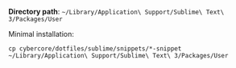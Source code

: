 **Directory path**: `~/Library/Application\ Support/Sublime\ Text\ 3/Packages/User`

Minimal installation:

```shell
cp cybercore/dotfiles/sublime/snippets/*-snippet ~/Library/Application\ Support/Sublime\ Text\ 3/Packages/User
```
